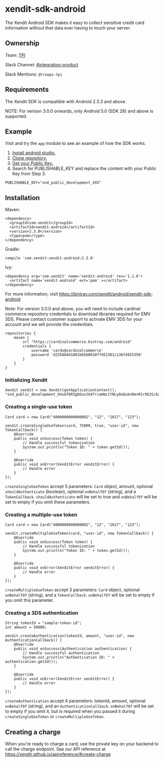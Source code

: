 # xendit-sdk-android
The Xendit Android SDK makes it easy to collect sensitive credit card information without that data ever having to touch your server.

## Ownership

Team: [TPI](https://www.draw.io/?state=%7B%22ids%22:%5B%221Vk1zqYgX2YqjJYieQ6qDPh0PhB2yAd0j%22%5D,%22action%22:%22open%22,%22userId%22:%22104938211257040552218%22%7D)

Slack Channel: [#integration-product](https://xendit.slack.com/messages/integration-product/)

Slack Mentions: `@troops-tpi`

## Requirements
The Xendit SDK is compatible with Android 2.3.3 and above.

NOTE: For version 3.0.0 onwards, only Android 5.0 (SDK 28) and above is supported.

## Example
Visit and try the `app` module to see an example of how the SDK works.

1. [Install android studio.](https://developer.android.com/studio/install)
2. [Clone repository.](https://help.github.com/en/github/creating-cloning-and-archiving-repositories/cloning-a-repository)
3. [Get your Public Key.](https://dashboard.xendit.co/settings/developers#api-keys)
4. Search for PUBLISHABLE_KEY and replace the content with your Public Key from Step 3.
```
PUBLISHABLE_KEY="xnd_public_development_XXX"
```

## Installation
Maven:
```
<dependency>
  <groupId>com.xendit</groupId>
  <artifactId>xendit-android</artifactId>
  <version>2.3.0</version>
  <type>pom</type>
</dependency>
```

Gradle:
```
compile 'com.xendit:xendit-android:2.3.0'
```

Ivy:
```
<dependency org='com.xendit' name='xendit-android' rev='1.1.0'>
  <artifact name='xendit-android' ext='pom' ></artifact>
</dependency>
```

For more information, visit https://bintray.com/xendit/android/xendit-sdk-android

Note: For version 3.0.0 and above, you will need to include cardinal commerce repository credentials to download libraries required for EMV 3DS. Please contact customer support to activate EMV 3DS for your account and we will provide the credentials.

```
repositories {
    maven {
        url "https://cardinalcommerce.bintray.com/android"
        credentials {
            username 'cards@cardinalcommerce'
            password 'd2358b841891b65b0610f7d51361c13bf4915350'
        }
    }
}
```

### Initializing Xendit
```
Xendit xendit = new Xendit(getApplicationContext(), "xnd_public_development_O4uGfOR3gbOunJU4frcaHmLCYNLy8oQuknDm+R1r9G3S/b2lBQR+gQ==");
```

### Creating a single-use token
```
Card card = new Card("4000000000000002", "12", "2017", "123");

xendit.createSingleUseToken(card, 75000, true, "user-id", new TokenCallback() {
    @Override
    public void onSuccess(Token token) {
        // Handle successful tokenization
        System.out.println("Token ID: " + token.getId());
    }

    @Override
    public void onError(XenditError xenditError) {
        // Handle error
    }
});
```
`createSingleUseToken` accept 5 parameters: `Card` object, amount, optional `shouldAuthenticate` (boolean), optional `onBehalfOf` (string), and a `TokenCallback`. `shouldAuthenticate` will be set to true and `onBehalfOf` will be set to empty if you omit these parameters.

### Creating a multiple-use token
```
Card card = new Card("4000000000000002", "12", "2017", "123");

xendit.createMultipleUseToken(card, "user-id", new TokenCallback() {
    @Override
    public void onSuccess(Token token) {
        // Handle successful tokenization
        System.out.println("Token ID: " + token.getId());
    }

    @Override
    public void onError(XenditError xenditError) {
        // Handle error
    }
});
```
`createMultipleUseToken` accept 3 parameters: `Card` object, optional `onBehalfOf` (string), and a `TokenCallback`. `onBehalfOf` will be set to empty if you omit this parameter.

### Creating a 3DS authentication
```
String tokenId = "sample-token-id";
int amount = 50000;

xendit.createAuthentication(tokenId, amount, "user-id", new AuthenticationCallback() {
    @Override
    public void onSuccess(Authentication authentication) {
        // Handle successful authentication
        System.out.println("Authentication ID: " + authentication.getId());
    }

    @Override
    public void onError(XenditError xenditError) {
        // Handle error
    }
});
```

`createAuthentication` accept 4 parameters: tokenId, amount, optional `onBehalfOf` (string), and an `AuthenticationCallback`. `onBehalfOf` will be set to empty if you omit it, but is required when you passed it during `createSingleUseToken` or `createMultipleUseToken`.

## Creating a charge
When you're ready to charge a card, use the private key on your backend to call the charge endpoint. See our API reference at https://xendit.github.io/apireference/#create-charge
